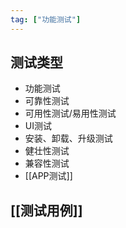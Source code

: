 ```yaml
---
tag: ["功能测试"]
---
```


## 测试类型
- 功能测试
- 可靠性测试
- 可用性测试/易用性测试
- UI测试
- 安装、卸载、升级测试
- 健壮性测试
- 兼容性测试
- [[APP测试]]

## [[测试用例]]
